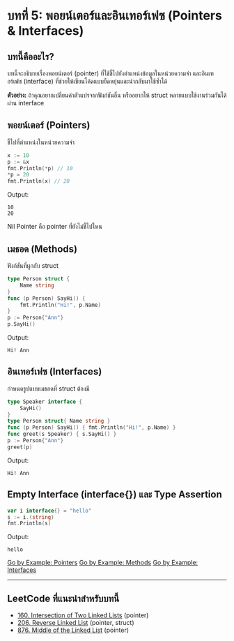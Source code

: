 # บทที่ 5: พอยน์เตอร์และอินเทอร์เฟซ (Pointers & Interfaces)

## บทนี้คืออะไร?
บทนี้จะอธิบายเรื่องพอยน์เตอร์ (pointer) ที่ใช้ชี้ไปยังตำแหน่งข้อมูลในหน่วยความจำ และอินเทอร์เฟซ (interface) ที่ช่วยให้เขียนโค้ดแบบยืดหยุ่นและนำกลับมาใช้ซ้ำได้

**ตัวอย่าง:**
ถ้าคุณอยากเปลี่ยนค่าตัวแปรจากฟังก์ชันอื่น หรืออยากให้ struct หลายแบบใช้งานร่วมกันได้ผ่าน interface


## พอยน์เตอร์ (Pointers)
ชี้ไปที่ตำแหน่งในหน่วยความจำ
```go
x := 10
p := &x
fmt.Println(*p) // 10
*p = 20
fmt.Println(x) // 20
```
Output:
```
10
20
```
Nil Pointer คือ pointer ที่ยังไม่ชี้ไปไหน


## เมธอด (Methods)
ฟังก์ชันที่ผูกกับ struct
```go
type Person struct {
    Name string
}
func (p Person) SayHi() {
    fmt.Println("Hi!", p.Name)
}
p := Person{"Ann"}
p.SayHi()
```
Output:
```
Hi! Ann
```


## อินเทอร์เฟซ (Interfaces)
กำหนดรูปแบบเมธอดที่ struct ต้องมี
```go
type Speaker interface {
    SayHi()
}
type Person struct{ Name string }
func (p Person) SayHi() { fmt.Println("Hi!", p.Name) }
func greet(s Speaker) { s.SayHi() }
p := Person{"Ann"}
greet(p)
```
Output:
```
Hi! Ann
```


## Empty Interface (interface{}) และ Type Assertion
```go
var i interface{} = "hello"
s := i.(string)
fmt.Println(s)
```
Output:
```
hello
```


[Go by Example: Pointers](https://gobyexample.com/pointers)
[Go by Example: Methods](https://gobyexample.com/methods)
[Go by Example: Interfaces](https://gobyexample.com/interfaces)

---

## LeetCode ที่แนะนำสำหรับบทนี้
- [160. Intersection of Two Linked Lists](https://leetcode.com/problems/intersection-of-two-linked-lists/) (pointer)
- [206. Reverse Linked List](https://leetcode.com/problems/reverse-linked-list/) (pointer, struct)
- [876. Middle of the Linked List](https://leetcode.com/problems/middle-of-the-linked-list/) (pointer)
